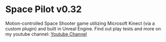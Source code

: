 # Space Pilot v0.32
Motion-controlled Space Shooter game utilizing Microsoft Kinect (via a custom plugin) and built in Unreal Engine. Find out play tests and more on my youtube channel:
[Youtube Channel](https://www.youtube.com/channel/UC-EIGfu0c1OitjXlR5mjGUg)
